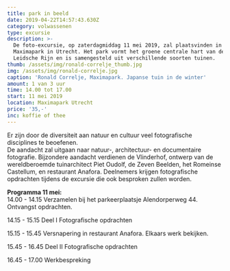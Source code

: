 ```yaml
---
title: park in beeld
date: 2019-04-22T14:57:43.630Z
category: volwassenen
type: excursie
description: >-
  De foto-excursie, op zaterdagmiddag 11 mei 2019, zal plaatsvinden in het
  Maximapark in Utrecht. Het park vormt het groene centrale hart van de wijk
  Leidsche Rijn en is samengesteld uit verschillende soorten tuinen.
thumb: /assets/img/ronald-correlje_thumb.jpg
img: /assets/img/ronald-correlje.jpg
caption: 'Ronald Correlje, Maximapark. Japanse tuin in de winter'
amount: 1 van 3 uur
time: 14.00 tot 17.00
start: 11 mei 2019
location: Maximapark Utrecht
price: '35,-'
inc: koffie of thee
---
```

Er zijn door de diversiteit aan natuur en cultuur veel fotografische disciplines te beoefenen.\
De aandacht zal uitgaan naar natuur-, architectuur- en documentaire fotografie. Bijzondere aandacht verdienen de Vlinderhof, ontwerp van de wereldberoemde tuinarchitect Piet Oudolf, de Zeven Beelden, het Romeinse Castellum, en restaurant Anafora. Deelnemers krijgen fotografische opdrachten tijdens de excursie die ook besproken zullen worden. 

**Programma 11 mei:**\
14.00  - 14.15    Verzamelen bij het parkeerplaatsje Alendorperweg 44.   Ontvangst opdrachten.

14.15  - 15.15    Deel I Fotografische opdrachten 

15.15  - 15.45    Versnapering in restaurant Anafora. Elkaars werk bekijken.

15.45 -  16.45    Deel II Fotografische opdrachten

16.45 -  17.00    Werkbespreking
